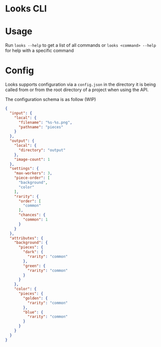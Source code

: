 # Looks CLI

# Usage
Run `looks --help` to get a list of all commands or `looks <command> --help` for help with a specific command

# Config
Looks supports configuration via a `config.json` in the directory it is being called from or from the root directory of a project when using the API.

The configuration schema is as follow (WIP)

```json
{
  "input": {
    "local": {
      "filename": "%s-%s.png",
      "pathname": "pieces"
    }
  },
  "output": {
    "local": {
      "directory": "output"
    },
    "image-count": 1
  },
  "settings": {
    "max-workers": 3,
    "piece-order": [
      "background",
      "color"
    ],
    "rarity": {
      "order": [
        "common"
      ],
      "chances": {
        "common": 1
      }
    }
  },
  "attributes": {
    "background": {
      "pieces": {
        "dark": {
          "rarity": "common"
        },
        "green": {
          "rarity": "common"
        }
      }
    },
    "color": {
      "pieces": {
        "golden": {
          "rarity": "common"
        },
        "blue": {
          "rarity": "common"
        }
      }
    }
  }
}
```